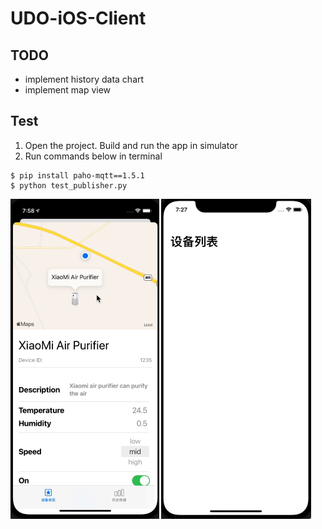 # UDO-iOS-Client

## TODO

- implement history data chart
- implement map view

## Test

1. Open the project. Build and run the app in simulator
2. Run commands below in terminal

``` shell
$ pip install paho-mqtt==1.5.1
$ python test_publisher.py
```

<img src="./doc/result2.gif" alt="image" style="zoom:50%;" />

<img src="./doc/result.gif" alt="image" style="zoom:50%;" />
